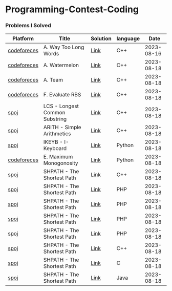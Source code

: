 # Programming-Contest-Coding

### Problems I Solved
Platform | Title | Solution | language | Date |
|---|---|---|---|---|
| [codeforeces](https://codeforces.com/contest/71/problem/A) | A. Way Too Long Words | [Link](https://github.com/Hasib98/Programming-Contest-Coding/blob/main/A.%20Way%20Too%20Long%20Words.cpp) | C++ | 2023-08-16 |
| [codeforeces](https://codeforces.com/problemset/problem/4/A) | A. Watermelon | [Link](https://github.com/Hasib98/Programming-Contest-Coding/blob/main/A.%20Watermelon.cpp) | C++ | 2023-08-18 |
| [codeforeces](https://codeforces.com/problemset/problem/231/A) | A. Team | [Link](https://github.com/Hasib98/Programming-Contest-Coding/blob/main/A.%20Team.cpp) | C++ | 2023-08-18 |
| [codeforeces](https://codeforces.com/problemset/problem/1860/F) | F. Evaluate RBS | [Link](https://github.com/Hasib98/Programming-Contest-Coding/blob/main/F.%20Evaluate%20RBS.cpp) | C++ | 2023-08-18 |
| [spoj](https://www.spoj.com/problems/LCS/) | LCS - Longest Common Substring | [Link](https://github.com/Hasib98/Programming-Contest-Coding/blob/main/LCS%20-%20Longest%20Common%20Substring.cpp) | C++ | 2023-08-18 |
| [spoj](https://www.spoj.com/problems/ARITH/) | ARITH - Simple Arithmetics | [Link](https://github.com/Hasib98/Programming-Contest-Coding/blob/main/ARITH%20-%20Simple%20Arithmetics.cpp) | C++ | 2023-08-18 |
| [spoj](https://www.spoj.com/problems/IKEYB/) | IKEYB - I-Keyboard | [Link](https://github.com/Hasib98/Programming-Contest-Coding/blob/main/IKEYB%20-%20I-Keyboard.py) | Python | 2023-08-18 |
| [codeforeces](https://codeforces.com/problemset/problem/1859/E) | E. Maximum Monogonosity | [Link](https://github.com/Hasib98/Programming-Contest-Coding/blob/main/E.%20Maximum%20Monogonosity.py) | Python | 2023-08-18 |
| [spoj](https://www.spoj.com/problems/SHPATH/) | SHPATH - The Shortest Path | [Link](https://github.com/Hasib98/Programming-Contest-Coding/blob/main/SHPATH%20-%20The%20Shortest%20Path.cpp) | C++ | 2023-08-18 |
| [spoj](https://www.spoj.com/problems/SHPATH/) | SHPATH - The Shortest Path | [Link](https://github.com/Hasib98/Programming-Contest-Coding/blob/main/SHPATH%20-%20The%20Shortest%20Path.php) | PHP | 2023-08-18 |
| [spoj](https://www.spoj.com/problems/SHPATH/) | SHPATH - The Shortest Path | [Link](https://github.com/Hasib98/Programming-Contest-Coding/blob/main/SHPATH%20-%20The%20Shortest%20Path.php) | PHP | 2023-08-18 |
| [spoj](https://www.spoj.com/problems/SHPATH/) | SHPATH - The Shortest Path | [Link](https://github.com/Hasib98/Programming-Contest-Coding/blob/main/SHPATH%20-%20The%20Shortest%20Path.php) | PHP | 2023-08-18 |
| [spoj](https://www.spoj.com/problems/SHPATH/) | SHPATH - The Shortest Path | [Link](https://github.com/Hasib98/Programming-Contest-Coding/blob/main/SHPATH%20-%20The%20Shortest%20Path.php) | PHP | 2023-08-18 |
| [spoj](https://www.spoj.com/problems/SHPATH/) | SHPATH - The Shortest Path | [Link](https://github.com/Hasib98/Programming-Contest-Coding/blob/main/SHPATH%20-%20The%20Shortest%20Path.cpp) | C++ | 2023-08-18 |
| [spoj](https://www.spoj.com/problems/SHPATH/) | SHPATH - The Shortest Path | [Link](https://github.com/Hasib98/Programming-Contest-Coding/blob/main/SHPATH%20-%20The%20Shortest%20Path.c) | C | 2023-08-18 |
| [spoj](https://www.spoj.com/problems/SHPATH/) | SHPATH - The Shortest Path | [Link](https://github.com/Hasib98/Programming-Contest-Coding/blob/main/SHPATH%20-%20The%20Shortest%20Path.java) | Java | 2023-08-18 |

